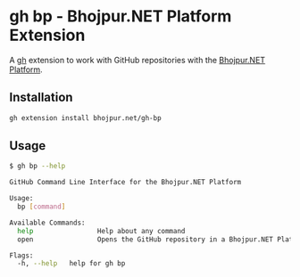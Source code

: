 # gh bp - Bhojpur.NET Platform Extension
A [gh](https://github.com/cli/cli) extension to work with GitHub repositories with the [Bhojpur.NET Platform](https://www.bhojpur.net).

## Installation

```bash
gh extension install bhojpur.net/gh-bp
```

## Usage

```bash
$ gh bp --help

GitHub Command Line Interface for the Bhojpur.NET Platform

Usage:
  bp [command]

Available Commands:
  help                Help about any command
  open                Opens the GitHub repository in a Bhojpur.NET Platform application

Flags:
  -h, --help   help for gh bp
```
